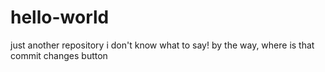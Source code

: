 # hello-world
just another repository
i don't know what to say!
by the way, where is that commit changes button
